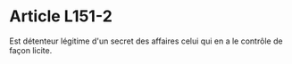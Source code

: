 # Article L151-2

Est détenteur légitime d'un secret des affaires celui qui en a le contrôle de façon licite.
